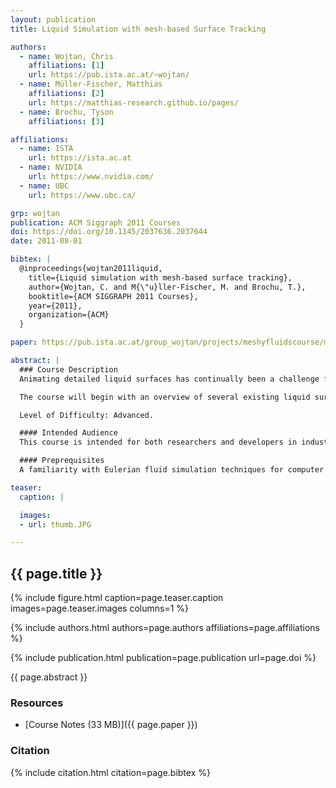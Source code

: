 ```yaml
---
layout: publication
title: Liquid Simulation with mesh-based Surface Tracking

authors:
  - name: Wojtan, Chris
    affiliations: [1]
    url: https://pub.ista.ac.at/~wojtan/
  - name: Müller-Fischer, Matthias
    affiliations: [2]
    url: https://matthias-research.github.io/pages/
  - name: Brochu, Tyson
    affiliations: [3]

affiliations:
  - name: ISTA
    url: https://ista.ac.at
  - name: NVIDIA
    url: https://www.nvidia.com/
  - name: UBC
    url: https://www.ubc.ca/

grp: wojtan
publication: ACM Siggraph 2011 Courses
doi: https://doi.org/10.1145/2037636.2037644
date: 2011-08-01

bibtex: |
  @inproceedings{wojtan2011liquid,
    title={Liquid simulation with mesh-based surface tracking},
    author={Wojtan, C. and M{\"u}ller-Fischer, M. and Brochu, T.},
    booktitle={ACM SIGGRAPH 2011 Courses},
    year={2011},
    organization={ACM}
  }

paper: https://pub.ista.ac.at/group_wojtan/projects/meshyfluidscourse/meshyFluidsCourseSIGGRAPH2011.pdf

abstract: |
  ### Course Description
  Animating detailed liquid surfaces has continually been a challenge for computer graphics researchers and visual effects artists. Over the past few years, a strong trend has emerged among researchers in this field towards mesh-based surface tracking in order to synthesize extremely detailed liquid surfaces as efficiently as possible. This course will provide attendees with a solid understanding of the steps necessary to create a fluid simulator with a meshbased liquid surface.

  The course will begin with an overview of several existing liquid surface tracking techniques, discussing the pros and cons of each method. We will then provide instructions and a simple demonstration on how to embed a triangle mesh into a finite-difference-based fluid simulator. Once this groundwork has been laid, the next section of the course will stress the importance of surface quality and review techniques for maintaining a high quality triangle mesh. Afterward, we will describe several methods for allowing the liquid surface to merge together or break apart. The final section of this course showcase the benefits and further applications of a mesh-based liquid surface, highlighting state-of-the-art methods for tracking colors and textures, maintaining liquid volume, preserving small surface features, and simulating realistic surface tension waves.

  Level of Difficulty: Advanced.

  #### Intended Audience
  This course is intended for both researchers and developers in industry who want to implement and have a solid understanding of the state of the art in fluid simulation for computer animation.

  #### Preprequisites
  A familiarity with Eulerian fluid simulation techniques for computer animation. The necessary background material can be found in the book Fluid Simulation for Computer Graphics by Robert Bridson (available from A K Peters), or the SIGGRAPH 2007 course notes on Fluid Simulation by Robert Bridson and Matthias Müller-Fischer. In addition, a passing knowledge of basic triangle mesh algorithms like subdivision and edge collapses will be useful.

teaser:
  caption: |

  images:
  - url: thumb.JPG

---
```


## {{ page.title }}

{% include figure.html caption=page.teaser.caption images=page.teaser.images columns=1 %}

{% include authors.html authors=page.authors affiliations=page.affiliations %}

{% include publication.html publication=page.publication url=page.doi %}

{{ page.abstract }}

### Resources

* [Course Notes (33 MB)]({{ page.paper }})

### Citation

{% include citation.html citation=page.bibtex %}